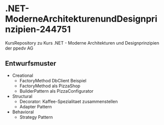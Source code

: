 # .NET-ModerneArchitekturenundDesignprinzipien-244751
KursRepository zu Kurs .NET - Moderne Architekturen und Designprinzipien der ppedv AG

## Entwurfsmuster

- Creational
  - FactoryMethod DbClient Beispiel
  - FactoryMethod als PizzaShop
  - BuilderPattern als PizzaConfigurator
- Structural
  - Decorator: Kaffee-Spezialitaet zusammenstellen
  - Adapter Pattern
- Behavioral
  - Strategy Pattern